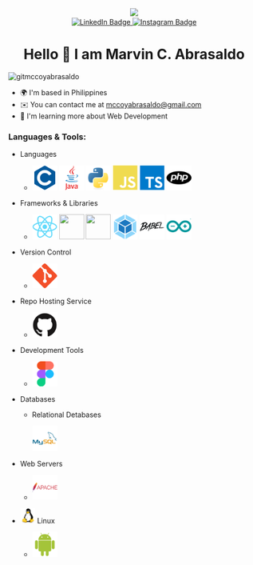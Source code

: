 <div id="header" align="center">
  <img src="https://media0.giphy.com/media/CuuSHzuc0O166MRfjt/giphy.gif?cid=ecf05e47sfttrsnb5w14pglqb0ux0h871loor2vhlc1ul7v0&rid=giphy.gif&ct=g" width="300"/>
  <div id="badges">
    <a href="your-linkedin-URL">
      <img src="https://img.shields.io/badge/LinkedIn-blue?style=for-the-badge&logo=linkedin&logoColor=white" alt="LinkedIn Badge"/>
    </a>
    <a href="https://www.instagram.com/">
      <img src="https://img.shields.io/badge/Instagram-red?style=for-the-badge&logo=instagram&logoColor=white" alt="Instagram Badge"/>
    </a>
  </div>
  <h1> Hello 👋 I am Marvin C. Abrasaldo</h1>
</div>

<p align="left"> <img src="https://komarev.com/ghpvc/?username=gitmccoyabrasaldo&label=Profile%20views&color=0e75b6&style=flat" alt="gitmccoyabrasaldo" /> </p>

* 🌍  I'm based in Philippines
* ✉️  You can contact me at [mccoyabrasaldo@gmail.com](mailto:mccoyabrasaldo@gmail.com)
* 🧠  I'm learning more about Web Development

### Languages & Tools:
* Languages
  * <div>
    <img src="https://github.com/devicons/devicon/blob/master/icons/c/c-plain.svg" width="50" height="50" />
    <img src="https://github.com/devicons/devicon/blob/master/icons/java/java-original-wordmark.svg" width="50" height="50"/>
    <img src="https://github.com/devicons/devicon/blob/master/icons/python/python-original.svg" width="50" height=50/>
    <img src="https://github.com/devicons/devicon/blob/master/icons/javascript/javascript-plain.svg" width="50" height=50/>
    <img src="https://github.com/devicons/devicon/blob/master/icons/typescript/typescript-plain.svg" width="50" height=50/>
    <img src="https://github.com/devicons/devicon/blob/master/icons/php/php-plain.svg" width="50" height=50/>
  </div>

* Frameworks & Libraries
  * <div>
      <img src="https://github.com/devicons/devicon/blob/master/icons/react/react-original.svg" width="50" height=50/>
      <img src="https://react-query-v3.tanstack.com/_next/static/images/emblem-light-628080660fddb35787ff6c77e97ca43e.svg" width="50" height=50/>
      <img src="https://vitejs.dev/logo-with-shadow.png" width="50" height=50/>
      <img src="https://github.com/devicons/devicon/blob/master/icons/webpack/webpack-original.svg" width="50" height=50/>
      <img src="https://github.com/devicons/devicon/blob/master/icons/babel/babel-plain.svg" width="50" height=50/>
      <img src="https://github.com/devicons/devicon/blob/master/icons/arduino/arduino-original.svg" width="50" height=50/>
  </div>

* Version Control
  * <div>
      <img src="https://github.com/devicons/devicon/blob/master/icons/git/git-original.svg" width="50" height=50/>
  </div>

* Repo Hosting Service
  * <div>
    <img src="https://github.com/devicons/devicon/blob/master/icons/github/github-original.svg" width="50" height=50/>
  </div>


* Development Tools
  * <div>
      
      <img src="https://github.com/devicons/devicon/blob/master/icons/figma/figma-original.svg" width="50" height=50/>
     
  </div>

* Databases
  * <div>
    <p>Relational Detabases</p>
    <div>
      <img src="https://github.com/devicons/devicon/blob/master/icons/mysql/mysql-original-wordmark.svg" width="50" height=50/>
    </div>
  </div>

* Web Servers
  * <div>
      <img src="https://github.com/devicons/devicon/blob/master/icons/apache/apache-original-wordmark.svg" width="50" height=50/>
  </div>

* <img src="https://github.com/devicons/devicon/blob/master/icons/linux/linux-original.svg" width="30" height="30"> Linux
  * <div>
    <img src="https://github.com/devicons/devicon/blob/master/icons/android/android-original.svg" width="50" height=50/>
  </div>



